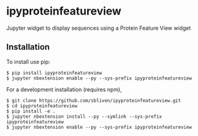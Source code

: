 ipyproteinfeatureview
===============================

Jupyter widget to display sequences using a Protein Feature View widget

Installation
------------

To install use pip:

    $ pip install ipyproteinfeatureview
    $ jupyter nbextension enable --py --sys-prefix ipyproteinfeatureview


For a development installation (requires npm),

    $ git clone https://github.com/sbliven/ipyproteinfeatureview.git
    $ cd ipyproteinfeatureview
    $ pip install -e .
    $ jupyter nbextension install --py --symlink --sys-prefix ipyproteinfeatureview
    $ jupyter nbextension enable --py --sys-prefix ipyproteinfeatureview
